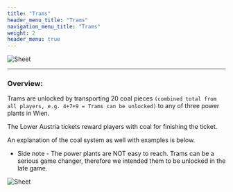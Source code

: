 ```yaml
---
title: "Trams"
header_menu_title: "Trams"
navigation_menu_title: "Trams"
weight: 2
header_menu: true
---
```

![Sheet](tram-1.jpg)

---

### Overview:

Trams are unlocked by transporting 20 coal pieces `(combined total from all players, e.g. 4+7+9 = Trams can be unlocked)` to any of three power plants in Wien.

The Lower Austria tickets reward players with coal for finishing the ticket.

An explanation of the coal system as well with examples is below.


- Side note - The power plants are NOT easy to reach. Trams can be a serious game changer, therefore we intended them to be unlocked in the late game.

![Sheet](tram-2.jpg)